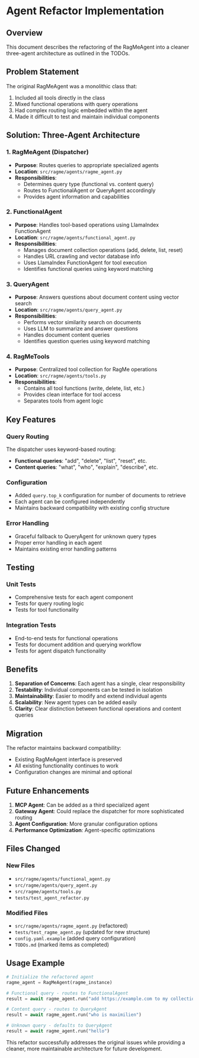 # Agent Refactor Implementation

## Overview

This document describes the refactoring of the RagMeAgent into a cleaner three-agent architecture as outlined in the TODOs.

## Problem Statement

The original RagMeAgent was a monolithic class that:
1. Included all tools directly in the class
2. Mixed functional operations with query operations
3. Had complex routing logic embedded within the agent
4. Made it difficult to test and maintain individual components

## Solution: Three-Agent Architecture

### 1. RagMeAgent (Dispatcher)
- **Purpose**: Routes queries to appropriate specialized agents
- **Location**: `src/ragme/agents/ragme_agent.py`
- **Responsibilities**:
  - Determines query type (functional vs. content query)
  - Routes to FunctionalAgent or QueryAgent accordingly
  - Provides agent information and capabilities

### 2. FunctionalAgent
- **Purpose**: Handles tool-based operations using LlamaIndex FunctionAgent
- **Location**: `src/ragme/agents/functional_agent.py`
- **Responsibilities**:
  - Manages document collection operations (add, delete, list, reset)
  - Handles URL crawling and vector database info
  - Uses LlamaIndex FunctionAgent for tool execution
  - Identifies functional queries using keyword matching

### 3. QueryAgent
- **Purpose**: Answers questions about document content using vector search
- **Location**: `src/ragme/agents/query_agent.py`
- **Responsibilities**:
  - Performs vector similarity search on documents
  - Uses LLM to summarize and answer questions
  - Handles document content queries
  - Identifies question queries using keyword matching

### 4. RagMeTools
- **Purpose**: Centralized tool collection for RagMe operations
- **Location**: `src/ragme/agents/tools.py`
- **Responsibilities**:
  - Contains all tool functions (write, delete, list, etc.)
  - Provides clean interface for tool access
  - Separates tools from agent logic

## Key Features

### Query Routing
The dispatcher uses keyword-based routing:
- **Functional queries**: "add", "delete", "list", "reset", etc.
- **Content queries**: "what", "who", "explain", "describe", etc.

### Configuration
- Added `query.top_k` configuration for number of documents to retrieve
- Each agent can be configured independently
- Maintains backward compatibility with existing config structure

### Error Handling
- Graceful fallback to QueryAgent for unknown query types
- Proper error handling in each agent
- Maintains existing error handling patterns

## Testing

### Unit Tests
- Comprehensive tests for each agent component
- Tests for query routing logic
- Tests for tool functionality

### Integration Tests
- End-to-end tests for functional operations
- Tests for document addition and querying workflow
- Tests for agent dispatch functionality

## Benefits

1. **Separation of Concerns**: Each agent has a single, clear responsibility
2. **Testability**: Individual components can be tested in isolation
3. **Maintainability**: Easier to modify and extend individual agents
4. **Scalability**: New agent types can be added easily
5. **Clarity**: Clear distinction between functional operations and content queries

## Migration

The refactor maintains backward compatibility:
- Existing RagMeAgent interface is preserved
- All existing functionality continues to work
- Configuration changes are minimal and optional

## Future Enhancements

1. **MCP Agent**: Can be added as a third specialized agent
2. **Gateway Agent**: Could replace the dispatcher for more sophisticated routing
3. **Agent Configuration**: More granular configuration options
4. **Performance Optimization**: Agent-specific optimizations

## Files Changed

### New Files
- `src/ragme/agents/functional_agent.py`
- `src/ragme/agents/query_agent.py`
- `src/ragme/agents/tools.py`
- `tests/test_agent_refactor.py`

### Modified Files
- `src/ragme/agents/ragme_agent.py` (refactored)
- `tests/test_ragme_agent.py` (updated for new structure)
- `config.yaml.example` (added query configuration)
- `TODOs.md` (marked items as completed)

## Usage Example

```python
# Initialize the refactored agent
ragme_agent = RagMeAgent(ragme_instance)

# Functional query - routes to FunctionalAgent
result = await ragme_agent.run("add https://example.com to my collection")

# Content query - routes to QueryAgent
result = await ragme_agent.run("who is maximilien")

# Unknown query - defaults to QueryAgent
result = await ragme_agent.run("hello")
```

This refactor successfully addresses the original issues while providing a cleaner, more maintainable architecture for future development.
